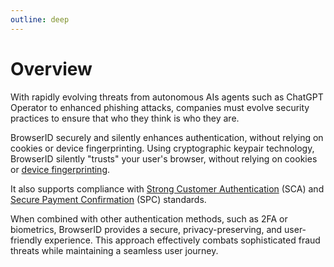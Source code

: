```yaml
---
outline: deep
---
```


# Overview

With rapidly evolving threats from autonomous AIs agents such as ChatGPT Operator to enhanced phishing attacks, companies must evolve security practices to ensure that who they think is who they are.

BrowserID securely and silently enhances authentication, without relying on cookies or device fingerprinting. Using cryptographic keypair technology, BrowserID silently "trusts" your user's browser, without relying on cookies or [device fingerprinting](https://en.wikipedia.org/wiki/Device_fingerprint).

It also supports compliance with [Strong Customer Authentication](https://en.wikipedia.org/wiki/Strong_customer_authentication) (SCA) and [Secure Payment Confirmation](https://www.w3.org/TR/secure-payment-confirmation/) (SPC) standards.

When combined with other authentication methods, such as 2FA or biometrics, BrowserID provides a secure, privacy-preserving, and user-friendly experience. This approach effectively combats sophisticated fraud threats while maintaining a seamless user journey.
